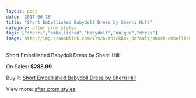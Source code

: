 ```yaml
---
layout: post
date: '2017-06-16'
title: "Short Embellished Babydoll Dress by Sherri Hill"
category: after prom styles
tags: ["sherri","embellished","babydoll","unique","dress"]
image: http://img.transblink.com/17926-thickbox_default/short-embellished-babydoll-dress-by-sherri-hill.jpg
---
```

Short Embellished Babydoll Dress by Sherri Hill

On Sales: **$288.99**
<a href="https://www.transblink.com/en/after-prom-styles/5623-short-embellished-babydoll-dress-by-sherri-hill.html"><amp-img layout="responsive" width="600" height="600" src="//img.transblink.com/17926-thickbox_default/short-embellished-babydoll-dress-by-sherri-hill.jpg" alt="Short Embellished Babydoll Dress by Sherri Hill 0" /></a>
<a href="https://www.transblink.com/en/after-prom-styles/5623-short-embellished-babydoll-dress-by-sherri-hill.html"><amp-img layout="responsive" width="600" height="600" src="//img.transblink.com/17927-thickbox_default/short-embellished-babydoll-dress-by-sherri-hill.jpg" alt="Short Embellished Babydoll Dress by Sherri Hill 1" /></a>

Buy it: [Short Embellished Babydoll Dress by Sherri Hill](https://www.transblink.com/en/after-prom-styles/5623-short-embellished-babydoll-dress-by-sherri-hill.html "Short Embellished Babydoll Dress by Sherri Hill")

View more: [after prom styles](https://www.transblink.com/en/55-after-prom-styles "after prom styles")